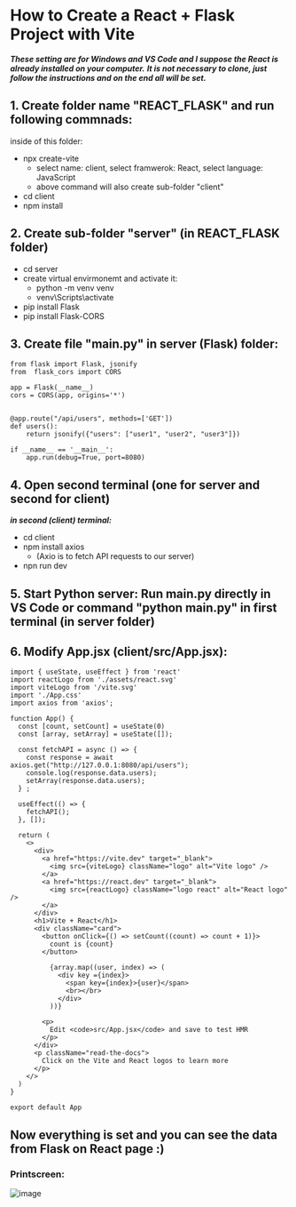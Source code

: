 # How to Create a React + Flask Project with Vite 

***These setting are for Windows and VS Code and I suppose the React is already installed on your computer.***
***It is not necessary to clone, just follow the instructions and on the end all will be set.***

## 1. Create folder name "REACT_FLASK" and run following commnads:
inside of this folder:

- npx create-vite
    - select name: client, select framwerok: React, select language: JavaScript
    - above command will also create sub-folder "client"  
- cd client
- npm install

## 2. Create sub-folder "server" (in REACT_FLASK folder)
- cd server
- create virtual envirmonemt and activate it:
    - python -m venv venv
    - venv\Scripts\activate
- pip install Flask
- pip install Flask-CORS
  
## 3. Create file "main.py" in server (Flask) folder:
```
from flask import Flask, jsonify
from  flask_cors import CORS

app = Flask(__name__)
cors = CORS(app, origins='*')
 

@app.route("/api/users", methods=['GET'])
def users():
    return jsonify({"users": ["user1", "user2", "user3"]})

if __name__ == '__main__':
    app.run(debug=True, port=8080)
```

## 4. Open second terminal (one for server and second for client)
***in second (client) terminal:***
- cd client
- npm install axios
    - (Axio is to fetch API requests to our server)
- npn run dev
  
## 5. Start Python server: Run main.py directly in VS Code or command "python main.py" in first terminal (in server folder)

## 6. Modify App.jsx (client/src/App.jsx):
```
import { useState, useEffect } from 'react'
import reactLogo from './assets/react.svg'
import viteLogo from '/vite.svg'
import './App.css'
import axios from 'axios';

function App() {
  const [count, setCount] = useState(0)
  const [array, setArray] = useState([]);

  const fetchAPI = async () => {
    const response = await axios.get("http://127.0.0.1:8080/api/users");
    console.log(response.data.users);
    setArray(response.data.users); 
  } ;

  useEffect(() => {
    fetchAPI();
  }, []);

  return (
    <>
      <div>
        <a href="https://vite.dev" target="_blank">
          <img src={viteLogo} className="logo" alt="Vite logo" />
        </a>
        <a href="https://react.dev" target="_blank">
          <img src={reactLogo} className="logo react" alt="React logo" />
        </a>
      </div>
      <h1>Vite + React</h1>
      <div className="card">
        <button onClick={() => setCount((count) => count + 1)}>
          count is {count}
        </button>
        
          {array.map((user, index) => (
            <div key ={index}>
              <span key={index}>{user}</span>
              <br></br>
            </div>
          ))}
        
        <p>
          Edit <code>src/App.jsx</code> and save to test HMR
        </p>
      </div>
      <p className="read-the-docs">
        Click on the Vite and React logos to learn more
      </p>
    </>
  )
}

export default App
```

## Now everything is set and you can see the data from Flask on React page :) 

### Printscreen:
![image](https://github.com/user-attachments/assets/695ece42-858f-4bbf-8010-708ffc544b70)


